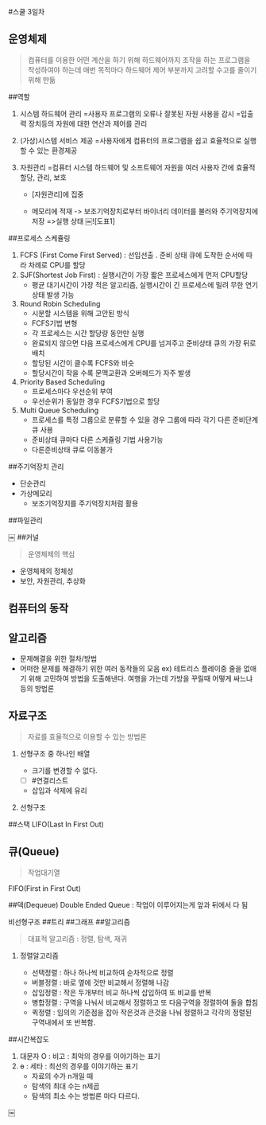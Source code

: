 #스쿨 3일차

## 운영체제

> 컴퓨터를 이용한 어떤 계산을 하기 위해 하드웨어까지 조작을 하는 프로그램을 작성하여야 하는데 매번 목적마다 하드웨어 제어 부분까지 고려할 수고를 줄이기 위해 만듦

##역할
1. 시스템 하드웨어 관리
=사용자 프로그램의 오류나 잘못된 자원 사용을 감시 
=입출력 장치등의 자원에 대한 연산과 제어를 관리
2. (가상)시스템 서비스 제공
=사용자에게 컴퓨터의 프로그램을 쉽고 효율적으로 실행할 수 있는 환경제공
3. 자원관리
=컴퓨터 시스템 하드웨어 및 소프트웨어 자원을 여러 사용자 간에 효율적 할당, 관리, 보호

	* [자원관리]에 집중

	* 메모리에 적재 -> 보조기억장치로부터 바이너리 데이터를 불러와 주기억장치에 저장
=>실행 상태
￼![도표1]

##프로세스 스케쥴링

1. FCFS (First Come First Served) : 선입선출 . 준비 상태 큐에 도착한 순서에 따라 차례로  CPU를 할당
2. SJF(Shortest Job First) : 실행시간이 가장 짧은 프로세스에게 먼저 CPU할당
    * 평균 대기시간이 가장 적은 알고리즘, 실행시간이 긴 프로세스에 밀려 무한 연기 상태 발생 가능
3. Round Robin Scheduling 
    * 시분할 시스템을 위해 고안된 방식
    * FCFS기법 변형
    * 각 프로세스는 시간 할당량 동안만 실행
    * 완료되지 않으면 다음 프로세스에게 CPU를 넘겨주고 준비상태 큐의 가장 뒤로 배치
    * 할당된 시간이 클수록 FCFS와 비슷
    * 할당시간이 작을 수록 문맥교환과 오버헤드가 자주 발생
4. Priority Based Scheduling
    * 프로세스마다 우선순위 부여
    * 우선순위가 동일한 경우 FCFS기법으로 할당
5. Multi Queue Scheduling
    * 프로세스를 특정 그룹으로 분류할 수 있을 경우 그룹에 따라 각기 다른 준비단계 큐 사용
    * 준비상태 큐마다 다른 스케쥴링 기법 사용가능
    * 다른준비상태 큐로 이동불가

##주기억장치 관리

* 단순관리
* 가상메모리
    * 보조기억장치를 주기억장치처럼 활용

##파일관리

￼
##커널
> 운영체제의 핵심

* 운영체제의 정체성
* 보안, 자원관리, 추상화

## 컴퓨터의 동작

## 알고리즘

* 문제해결을 위한 절차/방법
* 어떠한 문제를 해결하기 위한 여러 동작들의 모음
ex) 테트리스 플레이중 줄을 없애기 위해 고민하여 방법을 도출해낸다.
여행을 가는데 가방을 꾸릴때 어떻게 싸느냐 등의 방법론

## 자료구조

> 자료를 효율적으로 이용할 수 있는 방법론

1. 선형구조 중 하나인 배열

	- 크기를 변경할 수 없다.
	- [ ] #연결리스트
	- 삽입과 삭제에 유리

2. 선형구조

##스택
LIFO(Last In First Out)

## 큐(Queue)
> 작업대기열

FIFO(First in First Out)

##덱(Dequeue)
Double Ended Queue
: 작업이 이루어지는게 앞과 뒤에서 다 됨

비선형구조
##트리
##그래프
##알고리즘
> 대표적 알고리즘 : 정렬, 탐색, 재귀

1. 정렬알고리즘

	* 선택정렬 : 하나 하나씩 비교하여 순차적으로 정렬
	* 버블정렬 : 바로 옆에 것만 비교해서 정렬해 나감
	* 삽입정렬 : 작은 두개부터 비교 하나씩 삽입하여 또 비교를 반복
	* 병합정렬 : 구역을 나눠서 비교해서 정렬하고 또 다음구역을 정렬하여 둘을 합침
	* 퀵정렬 : 임의의 기준점을 잡아 작은것과 큰것을 나눠 정렬하고 각각의 정렬된 구역내에서 또 반복함.

	
##시간복잡도
1. 대문자 O : 비고 : 최악의 경우를 이야기하는 표기
2. ɵ : 세타 : 최선의 경우를 이야기하는 표기
	- 자료의 수가 n개일 때 
	- 탐색의 최대 수는 n제곱
	- 탐색의 최소 수는 방법론 마다 다르다.

￼
